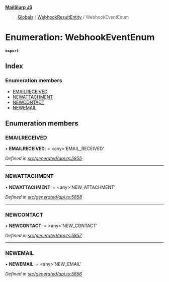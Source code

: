 **[MailSlurp JS](../README.md)**

> [Globals](../README.md) / [WebhookResultEntity](../modules/webhookresultentity.md) / WebhookEventEnum

# Enumeration: WebhookEventEnum

**`export`** 

## Index

### Enumeration members

* [EMAILRECEIVED](webhookresultentity.webhookeventenum.md#emailreceived)
* [NEWATTACHMENT](webhookresultentity.webhookeventenum.md#newattachment)
* [NEWCONTACT](webhookresultentity.webhookeventenum.md#newcontact)
* [NEWEMAIL](webhookresultentity.webhookeventenum.md#newemail)

## Enumeration members

### EMAILRECEIVED

•  **EMAILRECEIVED**:  = \<any>'EMAIL\_RECEIVED'

*Defined in [src/generated/api.ts:5855](https://github.com/mailslurp/mailslurp-client/blob/b27590b/src/generated/api.ts#L5855)*

___

### NEWATTACHMENT

•  **NEWATTACHMENT**:  = \<any>'NEW\_ATTACHMENT'

*Defined in [src/generated/api.ts:5858](https://github.com/mailslurp/mailslurp-client/blob/b27590b/src/generated/api.ts#L5858)*

___

### NEWCONTACT

•  **NEWCONTACT**:  = \<any>'NEW\_CONTACT'

*Defined in [src/generated/api.ts:5857](https://github.com/mailslurp/mailslurp-client/blob/b27590b/src/generated/api.ts#L5857)*

___

### NEWEMAIL

•  **NEWEMAIL**:  = \<any>'NEW\_EMAIL'

*Defined in [src/generated/api.ts:5856](https://github.com/mailslurp/mailslurp-client/blob/b27590b/src/generated/api.ts#L5856)*
